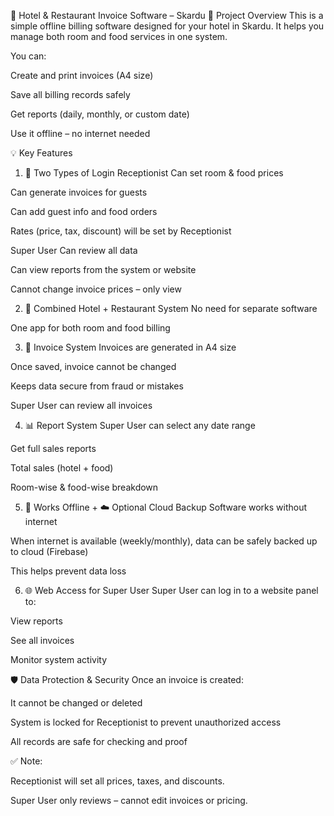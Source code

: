 🧾 Hotel & Restaurant Invoice Software – Skardu
📌 Project Overview
This is a simple offline billing software designed for your hotel in Skardu.
It helps you manage both room and food services in one system.

You can:

Create and print invoices (A4 size)

Save all billing records safely

Get reports (daily, monthly, or custom date)

Use it offline – no internet needed

💡 Key Features
1. 🔐 Two Types of Login
Receptionist
Can set room & food prices

Can generate invoices for guests

Can add guest info and food orders

Rates (price, tax, discount) will be set by Receptionist

Super User
Can review all data

Can view reports from the system or website

Cannot change invoice prices – only view

2. 🏨 Combined Hotel + Restaurant System
No need for separate software

One app for both room and food billing

3. 🧾 Invoice System
Invoices are generated in A4 size

Once saved, invoice cannot be changed

Keeps data secure from fraud or mistakes

Super User can review all invoices

4. 📊 Report System
Super User can select any date range

Get full sales reports

Total sales (hotel + food)

Room-wise & food-wise breakdown

5. 📴 Works Offline + ☁️ Optional Cloud Backup
Software works without internet

When internet is available (weekly/monthly), data can be safely backed up to cloud (Firebase)

This helps prevent data loss

6. 🌐 Web Access for Super User
Super User can log in to a website panel to:

View reports

See all invoices

Monitor system activity

🛡️ Data Protection & Security
Once an invoice is created:

It cannot be changed or deleted

System is locked for Receptionist to prevent unauthorized access

All records are safe for checking and proof

✅ Note:

Receptionist will set all prices, taxes, and discounts.

Super User only reviews – cannot edit invoices or pricing.


